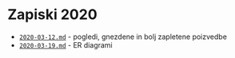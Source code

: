 # Zapiski 2020

* [`2020-03-12.md`](2020-03-12.md) - pogledi, gnezdene in bolj zapletene poizvedbe
* [`2020-03-19.md`](2020-03-19.md) - ER diagrami
